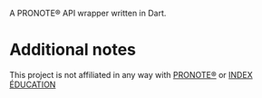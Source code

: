 A PRONOTE® API wrapper written in Dart.

# Additional notes

This project is not affiliated in any way with [PRONOTE®](https://www.index-education.com/fr/logiciel-gestion-vie-scolaire.php) or [INDEX ÉDUCATION](https://www.index-education.com)